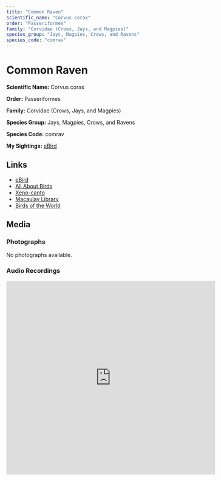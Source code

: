 ```yaml
---
title: "Common Raven"
scientific_name: "Corvus corax"
order: "Passeriformes"
family: "Corvidae (Crows, Jays, and Magpies)"
species_group: "Jays, Magpies, Crows, and Ravens"
species_code: "comrav"
---
```


# Common Raven

**Scientific Name:** Corvus corax

**Order:** Passeriformes

**Family:** Corvidae (Crows, Jays, and Magpies)

**Species Group:** Jays, Magpies, Crows, and Ravens

**Species Code:** comrav

**My Sightings:** [eBird](https://ebird.org/lifelist?r=world&time=life&spp=comrav)

## Links
* [eBird](https://ebird.org/species/comrav) 
* [All About Birds](https://www.allaboutbirds.org/guide/comrav) 
* [Xeno-canto](https://www.xeno-canto.org/species/comrav) 
* [Macaulay Library](https://search.macaulaylibrary.org/catalog?taxonCode=comrav&sort=rating_rank_desc)
* [Birds of the World](https://birdsoftheworld.org/bow/species/comrav)

## Media
### Photographs
No photographs available.

### Audio Recordings
<iframe src="https://macaulaylibrary.org/asset/626447257/embed" width="550" height="510" frameborder="0" allowfullscreen></iframe>
